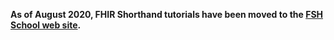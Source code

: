 **As of August 2020, FHIR Shorthand tutorials have been moved to the [FSH School web site](https://fshschool.org/docs/tutorials/).**

